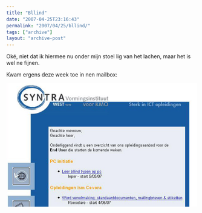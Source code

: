 ```yaml
---
title: "Bllind"
date: "2007-04-25T23:16:43"
permalink: "2007/04/25/bllind/"
tags: ["archive"]
layout: "archive-post"
---
```

Oké, niet dat ik hiermee nu onder mijn stoel lig van het lachen, maar het is wel ne fijnen.

Kwam ergens deze week toe in nen mailbox:

![Bllind](/images/blog/2007/04/bllind.jpg)
